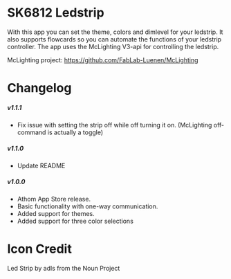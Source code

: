 # SK6812 Ledstrip

With this app you can set the theme, colors and dimlevel for your ledstrip. It also supports flowcards so you can automate the functions of your ledstrip controller. The app uses the McLighting V3-api for controlling the ledstrip.

McLighting project:
https://github.com/FabLab-Luenen/McLighting

# Changelog

##### v1.1.1
- Fix issue with setting the strip off while off turning it on. (McLighting off-command is actually a toggle)

##### v1.1.0
- Update README

##### v1.0.0
- Athom App Store release.
- Basic functionality with one-way communication. 
- Added support for themes. 
- Added support for three color selections


# Icon Credit

Led Strip by adls from the Noun Project